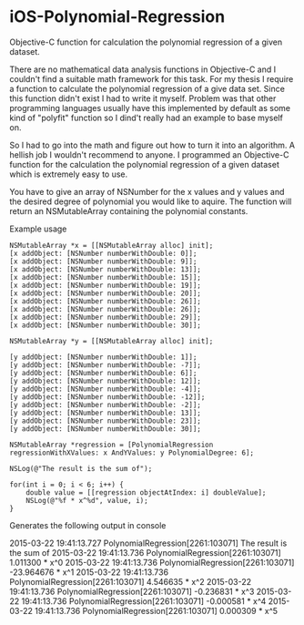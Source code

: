 # iOS-Polynomial-Regression
Objective-C function for calculation the polynomial regression of a given dataset.

There are no mathematical data analysis functions in Objective-C and I couldn't find a suitable math framework for this task. For my thesis I require a function to calculate the polynomial regression of a give data set. Since this function didn't exist I had to write it myself. Problem was that other programming languages usually have this implemented by default as some kind of "polyfit" function so I dind't really had an example to base myself on.

So I had to go into the math and figure out how to turn it into an algorithm. A hellish job I wouldn't recommend to anyone. I programmed an Objective-C function for the calculation the polynomial regression of a given dataset which is extremely easy to use.

You have to give an array of NSNumber for the x values and y values and the desired degree of polynomial you would like to aquire. The function will return an NSMutableArray containing the polynomial constants. 

Example usage

    NSMutableArray *x = [[NSMutableArray alloc] init];
    [x addObject: [NSNumber numberWithDouble: 0]];
    [x addObject: [NSNumber numberWithDouble: 9]];
    [x addObject: [NSNumber numberWithDouble: 13]];
    [x addObject: [NSNumber numberWithDouble: 15]];
    [x addObject: [NSNumber numberWithDouble: 19]];
    [x addObject: [NSNumber numberWithDouble: 20]];
    [x addObject: [NSNumber numberWithDouble: 26]];
    [x addObject: [NSNumber numberWithDouble: 26]];
    [x addObject: [NSNumber numberWithDouble: 29]];
    [x addObject: [NSNumber numberWithDouble: 30]];
    
    NSMutableArray *y = [[NSMutableArray alloc] init];
    
    [y addObject: [NSNumber numberWithDouble: 1]];
    [y addObject: [NSNumber numberWithDouble: -7]];
    [y addObject: [NSNumber numberWithDouble: 6]];
    [y addObject: [NSNumber numberWithDouble: 12]];
    [y addObject: [NSNumber numberWithDouble: -4]];
    [y addObject: [NSNumber numberWithDouble: -12]];
    [y addObject: [NSNumber numberWithDouble: -2]];
    [y addObject: [NSNumber numberWithDouble: 13]];
    [y addObject: [NSNumber numberWithDouble: 23]];
    [y addObject: [NSNumber numberWithDouble: 30]];
    
    NSMutableArray *regression = [PolynomialRegression regressionWithXValues: x AndYValues: y PolynomialDegree: 6];
    
    NSLog(@"The result is the sum of");
    
    for(int i = 0; i < 6; i++) {
        double value = [[regression objectAtIndex: i] doubleValue];
        NSLog(@"%f * x^%d", value, i);
    }

Generates the following output in console

2015-03-22 19:41:13.727 PolynomialRegression[2261:103071] The result is the sum of
2015-03-22 19:41:13.736 PolynomialRegression[2261:103071] 1.011300 * x^0
2015-03-22 19:41:13.736 PolynomialRegression[2261:103071] -23.964676 * x^1
2015-03-22 19:41:13.736 PolynomialRegression[2261:103071] 4.546635 * x^2
2015-03-22 19:41:13.736 PolynomialRegression[2261:103071] -0.236831 * x^3
2015-03-22 19:41:13.736 PolynomialRegression[2261:103071] -0.000581 * x^4
2015-03-22 19:41:13.736 PolynomialRegression[2261:103071] 0.000309 * x^5
